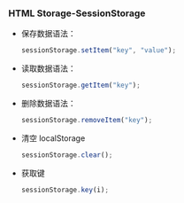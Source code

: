 ### HTML Storage-SessionStorage

- 保存数据语法：
  ```js
  sessionStorage.setItem("key", "value");
  ```
- 读取数据语法：
  ```js
  sessionStorage.getItem("key");
  ```
- 删除数据语法：

  ```js
  sessionStorage.removeItem("key");
  ```

- 清空 localStorage
  ```js
  sessionStorage.clear();
  ```
- 获取键
  ```js
  sessionStorage.key(i);
  ```